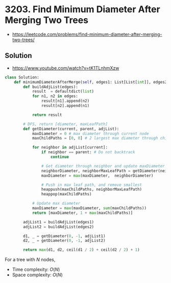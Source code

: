 # 3203. Find Minimum Diameter After Merging Two Trees

- https://leetcode.com/problems/find-minimum-diameter-after-merging-two-trees/

## Solution

- https://www.youtube.com/watch?v=tK1TLnhmXzw

```python
class Solution:
    def minimumDiameterAfterMerge(self, edges1: List[List[int]], edges2: List[List[int]]) -> int:
        def buildAdjList(edges):
            result  = defaultdict(list)
            for n1, n2 in edges:
                result[n1].append(n2)
                result[n2].append(n1)

            return result

        # DFS, return [diameter, maxLeafPath]
        def getDiameter(current, parent, adjList):
            maxDiameter = 0 # max diameter through current node
            maxChildPaths = [0, 0] # 2 largest max diameter through children. Final max diameter is the sum of these

            for neighbor in adjList[current]:
                if neighbor == parent: # Do not backtrack
                    continue

                # Get diameter through neighbor and update maxDiameter
                neighborDiameter, neighborMaxLeafPath = getDiameter(neighbor, current, adjList)
                maxDiameter = max(maxDiameter,  neighborDiameter)

                # Push in max leaf path, and remove smallest 
                heappush(maxChildPaths, neighborMaxLeafPath)
                heappop(maxChildPaths)

            # Update max diameter
            maxDiameter = max(maxDiameter, sum(maxChildPaths))
            return [maxDiameter, 1 + max(maxChildPaths)]

        adjList1 = buildAdjList(edges1)
        adjList2 = buildAdjList(edges2)

        d1, _ = getDiameter(0, -1, adjList1)
        d2, _ = getDiameter(0, -1, adjList2)

        return max(d1, d2, ceil(d1 / 2) + ceil(d2 / 2) + 1)
```

For a tree with $N$ nodes,
- Time complexity: $O(N)$
- Space complexity: $O(N)$